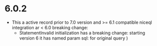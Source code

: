 # 6.0.2

* This a active record prior to 7.0 version and >= 6.1 compatible niceql integration 
  ar < 6.0 breaking change: 
  * StatementInvalid initialization has a breaking change: starting version 6 it has named param sql: for original query )
  
